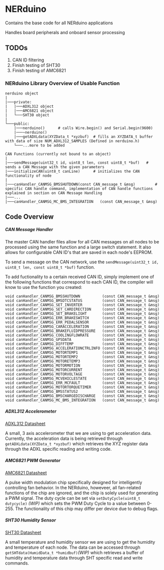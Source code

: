 # NERduino
Contains the base code for all NERduino applications

Handles board peripherals and onboard sensor processing

## TODOs
1. CAN ID filtering
2. Finish testing of SHT30
3. Finish testing of AMC6821

### NERduino Library Overview of Usable Function
```
nerduino object
|
|───private:
|   |───ADXL312 object
|   |───AMC6821 object
|   └───SHT30 object
|
└───public:
    |───nerduino()      # calls Wire.begin() and Serial.begin(9600)
    |───~nerduino()
    |───getADXLdata(XYZData_t *xyzbuf)  # fills an XYZDATA_t buffer with data of size NUM_ADXL312_SAMPLES (Defined in nerduino.h)
    └───...more to be added
```

```
CAN Functions (currently not bound to an object)
|
|───sendMessage(uint32_t id, uint8_t len, const uint8_t *buf)   # sends a CAN Message with the given parameters
|───initializeCAN(uint8_t canLine)      # initializes the CAN functionality of node
|
|───canHandler_CANMSG_BMSSHUTDOWN(const CAN_message_t &msg)         # specific CAN handle command, implementation of CAN handle functions explained in section on CAN Message Handling
|───...
|───canHandler_CANMSG_MC_BMS_INTEGRATION   (const CAN_message_t &msg)
```

## Code Overview
##### CAN Message Handler
The master CAN handler files allow for all CAN messages on all nodes to be processed using the same function and a large switch statement. It also allows for configurable CAN ID's that are saved in each node's EEPROM.

To send a message on the CAN network, use the ```sendMessage(uint32_t id, uint8_t len, const uint8_t *buf)``` function.

To add fuctionality to a certain received CAN ID, simply implement one of the following functions that correspond to each CAN ID, the compiler will know to use the function you created:
```
void canHandler_CANMSG_BMSSHUTDOWN          (const CAN_message_t &msg)
void canHandler_CANMSG_BMSDTCSTATUS         (const CAN_message_t &msg)
void canHandler_CANMSG_SET_INVERTER         (const CAN_message_t &msg)
void canHandler_CANMSG_SET_CARDIRECTION     (const CAN_message_t &msg)
void canHandler_CANMSG_SET_BRAKELIGHT       (const CAN_message_t &msg)
void canHandler_CANMSG_ERR_BRAKESWITCH      (const CAN_message_t &msg)
void canHandler_CANMSG_ERR_PEDALSENSOR      (const CAN_message_t &msg)
void canHandler_CANMSG_CARACCELERATION      (const CAN_message_t &msg)
void canHandler_CANMSG_BRAKEFLUIDPRESSURE   (const CAN_message_t &msg)
void canHandler_CANMSG_COOLINGFLOWRATE      (const CAN_message_t &msg)
void canHandler_CANMSG_GPSDATA              (const CAN_message_t &msg)
void canHandler_CANMSG_DIFFTEMP             (const CAN_message_t &msg)
void canHandler_CANMSG_ACCELERATIONCTRLINFO (const CAN_message_t &msg)
void canHandler_CANMSG_MOTORTEMP1           (const CAN_message_t &msg)
void canHandler_CANMSG_MOTORTEMP2           (const CAN_message_t &msg)
void canHandler_CANMSG_MOTORETEMP3          (const CAN_message_t &msg)
void canHandler_CANMSG_MOTORMOTION          (const CAN_message_t &msg)
void canHandler_CANMSG_MOTORCURRENT         (const CAN_message_t &msg)
void canHandler_CANMSG_MOTORVOLTAGE         (const CAN_message_t &msg)
void canHandler_CANMSG_MCVEHICLESTATE       (const CAN_message_t &msg)
void canHandler_CANMSG_ERR_MCFAULT          (const CAN_message_t &msg)
void canHandler_CANMSG_MOTORTORQUETIMER     (const CAN_message_t &msg)
void canHandler_CANMSG_BMSSTATUS2           (const CAN_message_t &msg)
void canHandler_CANMSG_BMSCHARGEDISCHARGE   (const CAN_message_t &msg)
void canHandler_CANMSG_MC_BMS_INTEGRATION   (const CAN_message_t &msg)
```


##### ADXL312 Accelerometer
[ADXL312 Datasheet](https://www.analog.com/media/en/technical-documentation/data-sheets/ADXL312.pdf)

A small, 3 axis accelerometer that we are using to get acceleration data. Currently, the acceleration data is being retrieved through ```getADXLdata(XYZData_t *xyzbuf)``` which retrieves the XYZ register data through the ADXL specific reading and writing code.


##### AMC6821 PWM Generator
[AMC6821 Datasheet](https://www.ti.com/lit/ds/symlink/amc6821.pdf?ts=1644706226375&ref_url=https%253A%252F%252Fwww.ti.com%252Fproduct%252FAMC6821%253Futm_source%253Dgoogle%2526utm_medium%253Dcpc%2526utm_campaign%253Dasc-sens-null-prodfolderdynamic-cpc-pf-google-wwe%2526utm_content%253Dprodfolddynamic%2526ds_k%253DDYNAMIC%2BSEARCH%2BADS%2526DCM%253Dyes%2526gclid%253DCj0KCQiA0p2QBhDvARIsAACSOOPKQVP7tfyxbaC8997ZjeHcQWZiSwAi1yblV-rFrJZ4BQS3xCwo1iYaAjmLEALw_wcB%2526gclsrc%253Daw.ds)

A pulse width modulation chip specifically designed for intelligently controlling fan behavior. In the NERduino, howeveer, all fan-related functions of the chip are ignored, and the chip is solely used for generating a PWM signal. The duty cycle can be set via ```setDutyCycle(uint8_t dutycycle)``` *(WIP)* which sets the PWM Duty Cycle to a value between 0-255. The functionality of this chip may differ per device due to debug flags.


##### SHT30 Humidity Sensor
[SHT30 Datasheet](https://www.mouser.com/datasheet/2/682/Sensirion_Humidity_Sensors_SHT3x_Datasheet_digital-971521.pdf)

A small temperature and humidity sensor we are using to get the humidity and temperature of each node. The data can be accessed through ```getSHTdata(HumidData_t *humidbuf)```*(WIP)* which retrieves a buffer of humidity and temperature data through SHT specific read and write commands.
